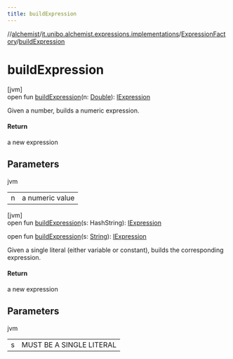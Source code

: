 ```yaml
---
title: buildExpression
---
```

//[alchemist](../../../index.html)/[it.unibo.alchemist.expressions.implementations](../index.html)/[ExpressionFactory](index.html)/[buildExpression](build-expression.html)



# buildExpression



[jvm]\
open fun [buildExpression](build-expression.html)(n: [Double](https://kotlinlang.org/api/latest/jvm/stdlib/kotlin/-double/index.html)): [IExpression](../../it.unibo.alchemist.expressions.interfaces/-i-expression/index.html)



Given a number, builds a numeric expression.



#### Return



a new expression



## Parameters


jvm

| | |
|---|---|
| n | a numeric value |





[jvm]\
open fun [buildExpression](build-expression.html)(s: HashString): [IExpression](../../it.unibo.alchemist.expressions.interfaces/-i-expression/index.html)

open fun [buildExpression](build-expression.html)(s: [String](https://docs.oracle.com/javase/8/docs/api/java/lang/String.html)): [IExpression](../../it.unibo.alchemist.expressions.interfaces/-i-expression/index.html)



Given a single literal (either variable or constant), builds the corresponding expression.



#### Return



a new expression



## Parameters


jvm

| | |
|---|---|
| s | MUST BE A SINGLE LITERAL |




